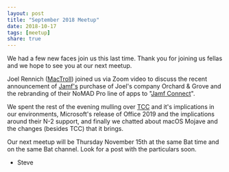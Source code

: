 ```yaml
---
layout: post
title: "September 2018 Meetup"
date: 2018-10-17
tags: [meetup]
share: true
---
```


We had a few new faces join us this last time. Thank you for joining us fellas and we hope to see you at our next meetup.

Joel Rennich ([MacTroll](https://twitter.com/mactroll)) joined us via Zoom video to discuss the recent announcement of [Jamf's](https://www.jamf.com) purchase of Joel's company Orchard & Grove and the rebranding of their NoMAD Pro line of apps to "[Jamf Connect](https://www.jamf.com)".

We spent the rest of the evening mulling over [TCC](https://tcc.url.com) and it's implications in our environments, Microsoft's release of Office 2019 and the implications around their N-2 support, and finally we chatted about macOS Mojave and the changes (besides TCC) that it brings.

Our next meetup will be Thursday November 15th at the same Bat time and on the same Bat channel. Look for a post with the particulars soon.

- Steve